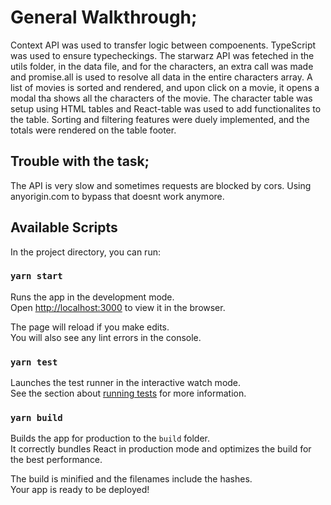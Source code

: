 # General Walkthrough;

Context API was used to transfer logic between compoenents. TypeScript was used to ensure typecheckings. The starwarz API was feteched in the utils folder, in the data file, and for the characters, an extra call was made and promise.all is used to resolve all data in the entire characters array. A list of movies is sorted and rendered, and upon click on a movie, it opens a modal tha shows all the characters of the movie. The character table was setup using HTML tables and React-table was used to add functionalites to the table. Sorting and filtering features were duely implemented, and the totals were rendered on the table footer.

## Trouble with the task;

The API is very slow and sometimes requests are blocked by cors. Using anyorigin.com to bypass that doesnt work anymore.

## Available Scripts

In the project directory, you can run:

### `yarn start`

Runs the app in the development mode.\
Open [http://localhost:3000](http://localhost:3000) to view it in the browser.

The page will reload if you make edits.\
You will also see any lint errors in the console.

### `yarn test`

Launches the test runner in the interactive watch mode.\
See the section about [running tests](https://facebook.github.io/create-react-app/docs/running-tests) for more information.

### `yarn build`

Builds the app for production to the `build` folder.\
It correctly bundles React in production mode and optimizes the build for the best performance.

The build is minified and the filenames include the hashes.\
Your app is ready to be deployed!

